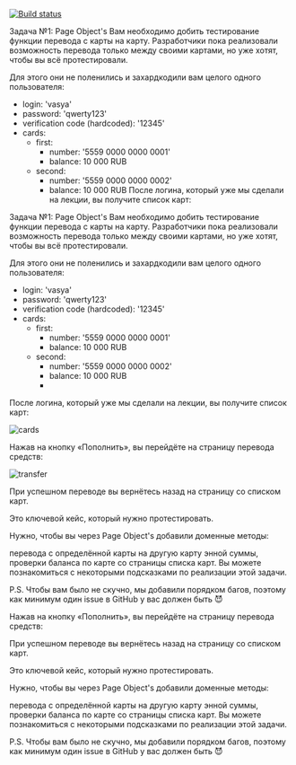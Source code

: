 [![Build status](https://ci.appveyor.com/api/projects/status/dq9uxq4v5fl56cux/branch/main?svg=true)](https://ci.appveyor.com/project/Elena15414/pageobject/branch/main)

Задача №1: Page Object's
Вам необходимо добить тестирование функции перевода с карты на карту. Разработчики пока реализовали возможность перевода только между своими картами, но уже хотят, чтобы вы всё протестировали.

Для этого они не поленились и захардкодили вам целого одного пользователя:

* login: 'vasya'
* password: 'qwerty123'
* verification code (hardcoded): '12345'
* cards:
    * first:
        * number: '5559 0000 0000 0001'
        * balance: 10 000 RUB
    * second:
        * number: '5559 0000 0000 0002'
        * balance: 10 000 RUB
После логина, который уже мы сделали на лекции, вы получите список карт:

Задача №1: Page Object's
Вам необходимо добить тестирование функции перевода с карты на карту. Разработчики пока реализовали возможность перевода только между своими картами, но уже хотят, чтобы вы всё протестировали.

Для этого они не поленились и захардкодили вам целого одного пользователя:

* login: 'vasya'
* password: 'qwerty123'
* verification code (hardcoded): '12345'
* cards:
    * first:
        * number: '5559 0000 0000 0001'
        * balance: 10 000 RUB
    * second:
        * number: '5559 0000 0000 0002'
        * balance: 10 000 RUB
        * 
После логина, который уже мы сделали на лекции, вы получите список карт:


![cards](https://github.com/Elena15414/PageObject/assets/123021392/20e94987-8bd8-49d8-8c2d-1f9700a7fd2d)

Нажав на кнопку «Пополнить», вы перейдёте на страницу перевода средств:

![transfer](https://github.com/Elena15414/PageObject/assets/123021392/42b37056-6f29-47d7-96f4-2d6c6fc1de06)



При успешном переводе вы вернётесь назад на страницу со списком карт.

Это ключевой кейс, который нужно протестировать.

Нужно, чтобы вы через Page Object's добавили доменные методы:

перевода с определённой карты на другую карту энной суммы,
проверки баланса по карте со страницы списка карт.
Вы можете познакомиться с некоторыми подсказками по реализации этой задачи.

P.S. Чтобы вам было не скучно, мы добавили порядком багов, поэтому как минимум один issue в GitHub у вас должен быть 😈

Нажав на кнопку «Пополнить», вы перейдёте на страницу перевода средств:



При успешном переводе вы вернётесь назад на страницу со списком карт.

Это ключевой кейс, который нужно протестировать.

Нужно, чтобы вы через Page Object's добавили доменные методы:

перевода с определённой карты на другую карту энной суммы,
проверки баланса по карте со страницы списка карт.
Вы можете познакомиться с некоторыми подсказками по реализации этой задачи.

P.S. Чтобы вам было не скучно, мы добавили порядком багов, поэтому как минимум один issue в GitHub у вас должен быть 😈

